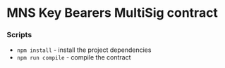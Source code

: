 # MNS Key Bearers MultiSig contract

### Scripts

- `npm install` - install the project dependencies
- `npm run compile` - compile the contract

